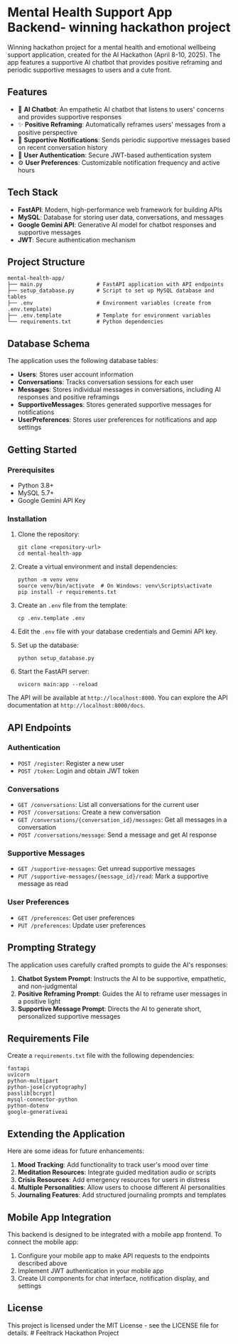 # Mental Health Support App Backend- winning hackathon project

Winning hackathon project for a mental health and emotional wellbeing support application, created for the AI Hackathon (April 8-10, 2025). The app features a supportive AI chatbot that provides positive reframing and periodic supportive messages to users and a cute front.
## Features

- 🤖 **AI Chatbot**: An empathetic AI chatbot that listens to users' concerns and provides supportive responses
- ✨ **Positive Reframing**: Automatically reframes users' messages from a positive perspective
- 🔔 **Supportive Notifications**: Sends periodic supportive messages based on recent conversation history
- 🔐 **User Authentication**: Secure JWT-based authentication system
- ⚙️ **User Preferences**: Customizable notification frequency and active hours

## Tech Stack

- **FastAPI**: Modern, high-performance web framework for building APIs
- **MySQL**: Database for storing user data, conversations, and messages
- **Google Gemini API**: Generative AI model for chatbot responses and supportive messages
- **JWT**: Secure authentication mechanism

## Project Structure

```
mental-health-app/
├── main.py                 # FastAPI application with API endpoints
├── setup_database.py       # Script to set up MySQL database and tables
├── .env                    # Environment variables (create from .env.template)
├── .env.template           # Template for environment variables
└── requirements.txt        # Python dependencies
```

## Database Schema

The application uses the following database tables:

- **Users**: Stores user account information
- **Conversations**: Tracks conversation sessions for each user
- **Messages**: Stores individual messages in conversations, including AI responses and positive reframings
- **SupportiveMessages**: Stores generated supportive messages for notifications
- **UserPreferences**: Stores user preferences for notifications and app settings

## Getting Started

### Prerequisites

- Python 3.8+
- MySQL 5.7+
- Google Gemini API Key

### Installation

1. Clone the repository:
   ```
   git clone <repository-url>
   cd mental-health-app
   ```

2. Create a virtual environment and install dependencies:
   ```
   python -m venv venv
   source venv/bin/activate  # On Windows: venv\Scripts\activate
   pip install -r requirements.txt
   ```

3. Create an `.env` file from the template:
   ```
   cp .env.template .env
   ```

4. Edit the `.env` file with your database credentials and Gemini API key.

5. Set up the database:
   ```
   python setup_database.py
   ```

6. Start the FastAPI server:
   ```
   uvicorn main:app --reload
   ```

The API will be available at `http://localhost:8000`. You can explore the API documentation at `http://localhost:8000/docs`.

## API Endpoints

### Authentication

- `POST /register`: Register a new user
- `POST /token`: Login and obtain JWT token

### Conversations

- `GET /conversations`: List all conversations for the current user
- `POST /conversations`: Create a new conversation
- `GET /conversations/{conversation_id}/messages`: Get all messages in a conversation
- `POST /conversations/message`: Send a message and get AI response

### Supportive Messages

- `GET /supportive-messages`: Get unread supportive messages
- `PUT /supportive-messages/{message_id}/read`: Mark a supportive message as read

### User Preferences

- `GET /preferences`: Get user preferences
- `PUT /preferences`: Update user preferences

## Prompting Strategy

The application uses carefully crafted prompts to guide the AI's responses:

1. **Chatbot System Prompt**: Instructs the AI to be supportive, empathetic, and non-judgmental
2. **Positive Reframing Prompt**: Guides the AI to reframe user messages in a positive light
3. **Supportive Message Prompt**: Directs the AI to generate short, personalized supportive messages

## Requirements File

Create a `requirements.txt` file with the following dependencies:

```
fastapi
uvicorn
python-multipart
python-jose[cryptography]
passlib[bcrypt]
mysql-connector-python
python-dotenv
google-generativeai
```

## Extending the Application

Here are some ideas for future enhancements:

1. **Mood Tracking**: Add functionality to track user's mood over time
2. **Meditation Resources**: Integrate guided meditation audio or scripts
3. **Crisis Resources**: Add emergency resources for users in distress
4. **Multiple Personalities**: Allow users to choose different AI personalities
5. **Journaling Features**: Add structured journaling prompts and templates

## Mobile App Integration

This backend is designed to be integrated with a mobile app frontend. To connect the mobile app:

1. Configure your mobile app to make API requests to the endpoints described above
2. Implement JWT authentication in your mobile app
3. Create UI components for chat interface, notification display, and settings

## License

This project is licensed under the MIT License - see the LICENSE file for details.
﻿# Feeltrack Hackathon Project
